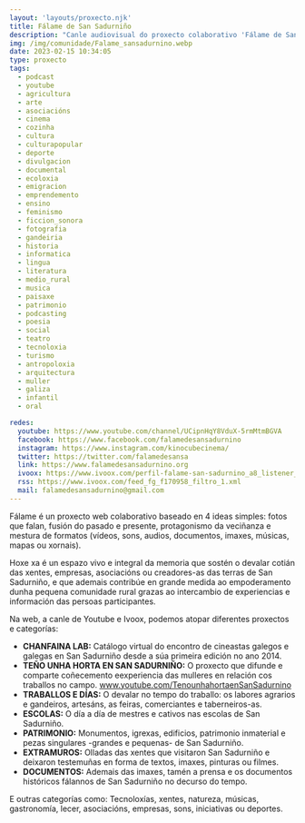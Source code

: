 ```yaml
---
layout: 'layouts/proxecto.njk'
title: Fálame de San Sadurniño
description: "Canle audiovisual do proxecto colaborativo 'Fálame de San Sadurniño'."
img: /img/comunidade/Falame_sansadurnino.webp
date: 2023-02-15 10:34:05
type: proxecto
tags:
  - podcast
  - youtube
  - agricultura
  - arte
  - asociacións
  - cinema
  - cozinha
  - cultura
  - culturapopular
  - deporte
  - divulgacion
  - documental
  - ecoloxia
  - emigracion
  - emprendemento
  - ensino
  - feminismo
  - ficcion_sonora
  - fotografia
  - gandeiria
  - historia
  - informatica
  - lingua
  - literatura
  - medio_rural
  - musica
  - paisaxe
  - patrimonio
  - podcasting
  - poesia
  - social
  - teatro
  - tecnoloxia
  - turismo
  - antropoloxia
  - arquitectura
  - muller
  - galiza
  - infantil
  - oral

redes:
  youtube: https://www.youtube.com/channel/UCipnHqY8VduX-5rmMtmBGVA
  facebook: https://www.facebook.com/falamedesansadurnino
  instagram: https://www.instagram.com/kinocubecinema/
  twitter: https://twitter.com/falamedesansa
  link: https://www.falamedesansadurnino.org 
  ivoox: https://www.ivoox.com/perfil-falame-san-sadurnino_a8_listener_859736_1.html
  rss: https://www.ivoox.com/feed_fg_f170958_filtro_1.xml
  mail: falamedesansadurnino@gmail.com
---
```


Fálame é un proxecto web colaborativo baseado en 4 ideas simples: fotos que
falan, fusión do pasado e presente, protagonismo da veciñanza e mestura de
formatos (vídeos, sons, audios, documentos, imaxes, músicas, mapas ou xornais).

Hoxe xa é un espazo vivo e integral da memoria que sostén o devalar cotián das
xentes, empresas, asociacións ou creadores-as das terras de San Sadurniño, e que
ademais contribúe en grande medida ao empoderamento dunha pequena comunidade
rural grazas ao intercambio de experiencias e información das persoas
participantes.

Na web, a canle de Youtube e Ivoox, podemos atopar diferentes proxectos e
categorías:

- **CHANFAINA LAB:** Catálogo virtual do encontro de cineastas galegos e galegas
  en San Sadurniño desde a súa primeira edición no ano 2014.
- **TEÑO UNHA HORTA EN SAN SADURNIÑO:** O proxecto que difunde e comparte
  coñecemento eexperiencia das mulleres en relación cos traballos no campo.
  www.youtube.com/TenounhahortaenSanSadurnino
- **TRABALLOS E DÍAS:** O devalar no tempo do traballo: os labores agrarios e
  gandeiros, artesáns, as feiras, comerciantes e taberneiros-as.
- **ESCOLAS:** O día a día de mestres e cativos nas escolas de San Sadurniño.
- **PATRIMONIO:** Monumentos, igrexas, edificios, patrimonio inmaterial e pezas
  singulares -grandes e pequenas- de San Sadurniño.
- **EXTRAMUROS:** Olladas das xentes que visitaron San Sadurniño e deixaron
  testemuñas en forma de textos, imaxes, pinturas ou filmes.
- **DOCUMENTOS:** Ademais das imaxes, tamén a prensa e os documentos históricos
  fálannos de San Sadurniño no decurso do tempo.

E outras categorías como: Tecnoloxías, xentes, natureza, músicas, gastronomía,
lecer, asociacións, empresas, sons, iniciativas ou deportes.
